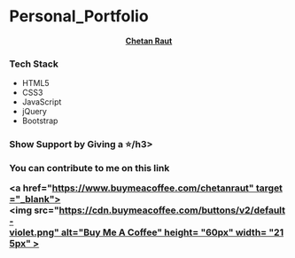 # Personal_Portfolio

<div style="text-align: center;">
<a href="https://github.com/Chetan-Raut/Chetan_Portfolio/"><strong>Chetan Raut</strong></a>
</div>


<h3>Tech Stack </h3>

<ul>
<li> HTML5 </li>
<li> CSS3 </li>
<li> JavaScript </li>
<li> jQuery </li>
<li> Bootstrap </li>
</ul>

<h3> Show Support by Giving a ⭐/h3>

<p> You can contribute to me on this link </p>

<a href="https://www.buymeacoffee.com/chetanraut" target="_blank"><img src="https://cdn.buymeacoffee.com/buttons/v2/default-violet.png" alt="Buy Me A Coffee" height= "60px" width= "215px" ></a>